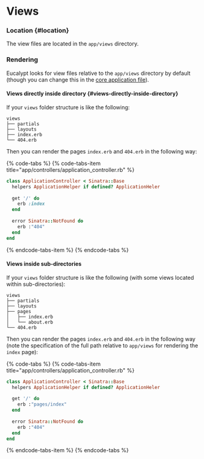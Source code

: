 # Views

### Location {#location}

The view files are located in the `app/views` directory.

### Rendering

Eucalypt looks for view files relative to the `app/views` directory by default \(though you can change this in the [core application file](../core-application-file.md)\).

#### Views directly inside directory {#views-directly-inside-directory}

If your `views` folder structure is like the following:

```text
views
├── partials
├── layouts
├── index.erb
└── 404.erb
```

Then you can render the pages `index.erb` and `404.erb` in the following way:

{% code-tabs %}
{% code-tabs-item title="app/controllers/application\_controller.rb" %}
```ruby
class ApplicationController < Sinatra::Base
  helpers ApplicationHelper if defined? ApplicationHeler
  
  get '/' do
    erb :index
  end
  
  error Sinatra::NotFound do
    erb :"404"
  end 
end
```
{% endcode-tabs-item %}
{% endcode-tabs %}

#### Views inside sub-directories

If your `views` folder structure is like the following \(with some views located within sub-directories\):

```text
views
├── partials
├── layouts
├── pages
│   ├── index.erb
│   └── about.erb
└── 404.erb
```

Then you can render the pages `index.erb` and `404.erb` in the following way \(note the specification of the full path relative to `app/views` for rendering the `index` page\):

{% code-tabs %}
{% code-tabs-item title="app/controllers/application\_controller.rb" %}
```ruby
class ApplicationController < Sinatra::Base
  helpers ApplicationHelper if defined? ApplicationHeler
  
  get '/' do
    erb :"pages/index"
  end
  
  error Sinatra::NotFound do
    erb :"404"
  end 
end
```
{% endcode-tabs-item %}
{% endcode-tabs %}

